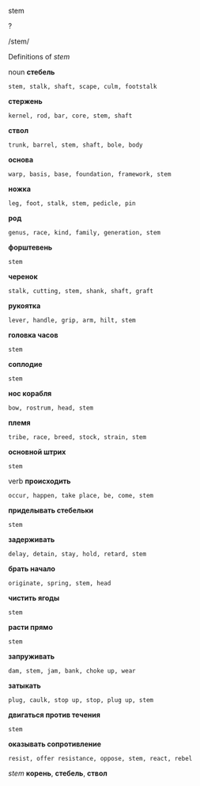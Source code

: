 stem

?

/stem/

Definitions of _stem_

noun
**стебель**

    stem, stalk, shaft, scape, culm, footstalk
**стержень**

    kernel, rod, bar, core, stem, shaft
**ствол**

    trunk, barrel, stem, shaft, bole, body
**основа**

    warp, basis, base, foundation, framework, stem
**ножка**

    leg, foot, stalk, stem, pedicle, pin
**род**

    genus, race, kind, family, generation, stem
**форштевень**

    stem
**черенок**

    stalk, cutting, stem, shank, shaft, graft
**рукоятка**

    lever, handle, grip, arm, hilt, stem
**головка часов**

    stem
**соплодие**

    stem
**нос корабля**

    bow, rostrum, head, stem
**племя**

    tribe, race, breed, stock, strain, stem
**основной штрих**

    stem

verb
**происходить**

    occur, happen, take place, be, come, stem
**приделывать стебельки**

    stem
**задерживать**

    delay, detain, stay, hold, retard, stem
**брать начало**

    originate, spring, stem, head
**чистить ягоды**

    stem
**расти прямо**

    stem
**запруживать**

    dam, stem, jam, bank, choke up, wear
**затыкать**

    plug, caulk, stop up, stop, plug up, stem
**двигаться против течения**

    stem
**оказывать сопротивление**

    resist, offer resistance, oppose, stem, react, rebel

_stem_
**корень**, **стебель**, **ствол**